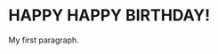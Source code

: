 <html>
<head>
<title>Page Title</title>
</head>
<body>

<h1>HAPPY HAPPY BIRTHDAY!</h1>
<p>My first paragraph.</p>

</body>
</html>
